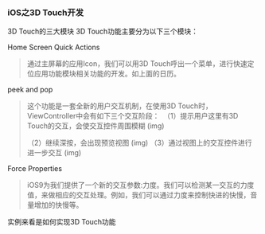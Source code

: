 ### iOS之3D Touch开发
3D Touch的三大模块
3D Touch功能主要分为以下三个模块：

 Home Screen Quick Actions
> 通过主屏幕的应用Icon，我们可以用3D Touch呼出一个菜单，进行快速定位应用功能模块相关功能的开发。如上面的日历。

peek and pop
> 这个功能是一套全新的用户交互机制，在使用3D Touch时，ViewController中会有如下三个交互阶段： 
> （1）提示用户这里有3D Touch的交互，会使交互控件周围模糊
> (img)
> 
> （2）继续深按，会出现预览视图
> (img)
> （3）通过视图上的交互控件进行进一步交互
>  (img)

Force Properties
> iOS9为我们提供了一个新的交互参数:力度。我们可以检测某一交互的力度值，来做相应的交互处理。例如，我们可以通过力度来控制快进的快慢，音量增加的快慢等。

 实例来看是如何实现3D Touch功能
 


 




